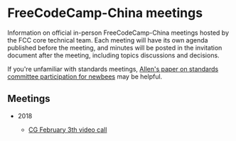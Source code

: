 # FreeCodeCamp-China meetings

Information on official in-person FreeCodeCamp-China meetings hosted by the FCC core technical team. Each meeting will have its own
agenda published before the meeting, and minutes will be posted in the
invitation document after the meeting, including topics discussions and
decisions.

If you're unfamiliar with standards meetings,
[Allen's paper on standards committee participation for newbees](http://wirfs-brock.com/allen/files/papers/standpats-asianplop2016.pdf)
may be helpful.

## Meetings

* 2018

   * [CG February 3th video call](2018/FCC-China-02-03.md)
 